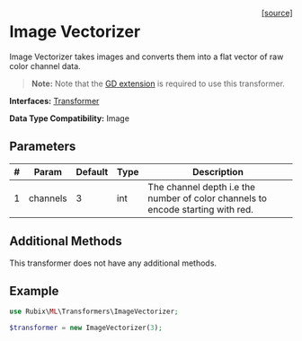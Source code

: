 <span style="float:right;"><a href="https://github.com/RubixML/RubixML/blob/master/src/Transformers/ImageVectorizer.php">[source]</a></span>

# Image Vectorizer
Image Vectorizer takes images and converts them into a flat vector of raw color channel data.

> **Note:** Note that the [GD extension](https://php.net/manual/en/book.image.php) is required to use this transformer.

**Interfaces:** [Transformer](api.md#transformer)

**Data Type Compatibility:** Image

## Parameters
| # | Param | Default | Type | Description |
|---|---|---|---|---|
| 1 | channels | 3 | int | The channel depth i.e the number of color channels to encode starting with red. |

## Additional Methods
This transformer does not have any additional methods.

## Example
```php
use Rubix\ML\Transformers\ImageVectorizer;

$transformer = new ImageVectorizer(3);
```